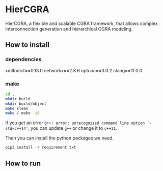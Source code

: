 # HierCGRA
HierCGRA, a flexible and scalable CGRA framework, that allows complex interconnection generation and hierarchical CGRA modeling.

## How to install

### dependencies

xmltodict==0.13.0
networkx==2.8.6
optuna==3.0.2
clang==11.0.0

### make
```sh
cd .
mkdir build
mkdir build/object
make clean
make / make -j8 
```

If you get an error ` g++: error: unrecognized command line option ‘-std=c++14’ `, you can update ` g++ ` or change it to ` c++11 `.

Then you can install the python packages we need. 
```python
pip3 install -r requirement.txt
```

## How to run